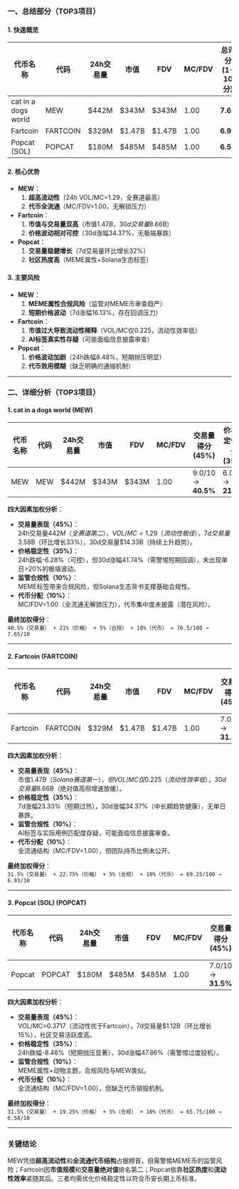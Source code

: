 ### 一、总结部分（TOP3项目）

#### 1. 快速概览
| 代币名称 | 代码 | 24h交易量 | 市值 | FDV | MC/FDV | 总评分(1-10分) |
|----------|------|-----------|-------|-------|---------|----------------|
| cat in a dogs world | MEW | $442M | $343M | $343M | 1.00 | **7.65** |
| Fartcoin | FARTCOIN | $329M | $1.47B | $1.47B | 1.00 | **6.93** |
| Popcat (SOL) | POPCAT | $180M | $485M | $485M | 1.00 | **6.58** |

#### 2. 核心优势
- **MEW**：  
  1. **超高流动性**（24h VOL/MC=1.29，全赛道最高）  
  2. **代币全流通**（MC/FDV=1.00，无解锁压力）  
- **Fartcoin**：  
  1. **市值与交易量双高**（市值$1.47B，30d交易量$8.66B）  
  2. **价格波动相对可控**（30d涨幅34.37%，无极端暴跌）  
- **Popcat**：  
  1. **交易量稳健增长**（7d交易量环比增长32%）  
  2. **社区热度高**（MEME属性+Solana生态标签）  

#### 3. 主要风险
- **MEW**：  
  1. **MEME属性合规风险**（监管对MEME币审查趋严）  
  2. **短期价格波动**（7d涨幅16.13%，存在回调压力）  
- **Fartcoin**：  
  1. **市值过大导致流动性稀释**（VOL/MC仅0.225，流动性效率低）  
  2. **AI标签真实性存疑**（可能面临信息披露审查）  
- **Popcat**：  
  1. **价格波动加剧**（24h跌幅8.48%，短期抛压明显）  
  2. **代币效用模糊**（缺乏明确的通缩机制）  

---

### 二、详细分析（TOP3项目）

#### 1. **cat in a dogs world (MEW)**  
| 代币名称 | 代码 | 24h交易量 | 市值 | FDV | MC/FDV | 交易量得分(45%) | 价格稳定性得分(35%) | 合规性得分(10%) | 代币分配得分(10%) | 总评分 |
|----------|------|-----------|-------|-------|---------|------------------|---------------------|-----------------|-------------------|--------|
| MEW | MEW | $442M | $343M | $343M | 1.00 | 9.0/10 → **40.5%** | 6.0/10 → **21%** | 5.0/10 → **5%** | 10/10 → **10%** | **7.65** |

**四大因素加权分析**：  
- **交易量表现（45%）**：  
  24h交易量$442M（全赛道第二），VOL/MC=1.29（流动性极佳），7d交易量$3.58B（环比增长33%），30d交易量$14.33B（持续上升趋势）。  
- **价格稳定性（35%）**：  
  24h跌幅-6.28%（可控），但30d涨幅41.74%（需警惕短期回调），未出现单日>20%的极端波动。  
- **监管合规性（10%）**：  
  MEME标签带来合规风险，但Solana生态背书支撑基础合规性。  
- **代币分配（10%）**：  
  MC/FDV=1.00（全流通无解锁压力），代币集中度未披露（潜在风险）。  

**最终加权得分**：  
`40.5%（交易量） + 21%（价格） + 5%（合规） + 10%（代币） = 76.5/100 → 7.65/10`  

---

#### 2. **Fartcoin (FARTCOIN)**  
| 代币名称 | 代码 | 24h交易量 | 市值 | FDV | MC/FDV | 交易量得分(45%) | 价格稳定性得分(35%) | 合规性得分(10%) | 代币分配得分(10%) | 总评分 |
|----------|------|-----------|-------|-------|---------|------------------|---------------------|-----------------|-------------------|--------|
| Fartcoin | FARTCOIN | $329M | $1.47B | $1.47B | 1.00 | 7.0/10 → **31.5%** | 6.5/10 → **22.75%** | 5.0/10 → **5%** | 10/10 → **10%** | **6.93** |

**四大因素加权分析**：  
- **交易量表现（45%）**：  
  市值$1.47B（Solana赛道第一），但VOL/MC仅0.225（流动性效率低），30d交易量$8.66B（绝对值高但增速放缓）。  
- **价格稳定性（35%）**：  
  7d涨幅23.33%（短期过热），30d涨幅34.37%（中长期趋势健康），无单日暴跌。  
- **监管合规性（10%）**：  
  AI标签与实际用例匹配度存疑，可能面临信息披露审查。  
- **代币分配（10%）**：  
  全流通结构（MC/FDV=1.00），但团队持币比例未公开。  

**最终加权得分**：  
`31.5%（交易量） + 22.75%（价格） + 5%（合规） + 10%（代币） = 69.25/100 → 6.93/10`  

---

#### 3. **Popcat (SOL) (POPCAT)**  
| 代币名称 | 代码 | 24h交易量 | 市值 | FDV | MC/FDV | 交易量得分(45%) | 价格稳定性得分(35%) | 合规性得分(10%) | 代币分配得分(10%) | 总评分 |
|----------|------|-----------|-------|-------|---------|------------------|---------------------|-----------------|-------------------|--------|
| Popcat | POPCAT | $180M | $485M | $485M | 1.00 | 7.0/10 → **31.5%** | 5.5/10 → **19.25%** | 5.0/10 → **5%** | 10/10 → **10%** | **6.58** |

**四大因素加权分析**：  
- **交易量表现（45%）**：  
  VOL/MC=0.3717（流动性优于Fartcoin），7d交易量$1.12B（环比增长15%），社区交易活跃度高。  
- **价格稳定性（35%）**：  
  24h跌幅-8.48%（短期抛压显著），30d涨幅47.86%（需警惕过度投机）。  
- **监管合规性（10%）**：  
  MEME属性+动物主题，合规风险与MEW类似。  
- **代币分配（10%）**：  
  全流通结构（MC/FDV=1.00），但缺乏代币销毁机制。  

**最终加权得分**：  
`31.5%（交易量） + 19.25%（价格） + 5%（合规） + 10%（代币） = 65.75/100 → 6.58/10`  

---

### 关键结论
MEW凭借**超高流动性**和**全流通代币结构**占据榜首，但需警惕MEME币的监管风险；Fartcoin因**市值规模**和**交易量绝对值**排名第二；Popcat依靠**社区热度**和**流动性效率**紧随其后。三者均需优化价格稳定性以符合币安长期上币标准。